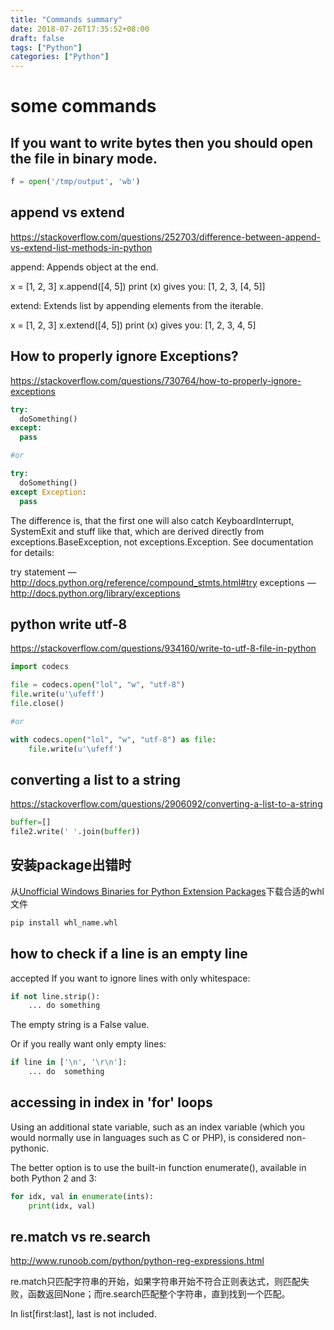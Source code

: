 ```yaml
---
title: "Commands summary"
date: 2018-07-26T17:35:52+08:00
draft: false
tags: ["Python"]
categories: ["Python"]
---
```


# some commands

## If you want to write bytes then you should open the file in binary mode.

```python
f = open('/tmp/output', 'wb')
```

## append vs extend
<https://stackoverflow.com/questions/252703/difference-between-append-vs-extend-list-methods-in-python>

append: Appends object at the end.

x = [1, 2, 3]
x.append([4, 5])
print (x)
gives you: [1, 2, 3, [4, 5]]

extend: Extends list by appending elements from the iterable.

x = [1, 2, 3]
x.extend([4, 5])
print (x)
gives you: [1, 2, 3, 4, 5]

## How to properly ignore Exceptions?
<https://stackoverflow.com/questions/730764/how-to-properly-ignore-exceptions>

```python
try:
  doSomething()
except:
  pass

#or

try:
  doSomething()
except Exception:
  pass
```

The difference is, that the first one will also catch KeyboardInterrupt, SystemExit and stuff like that, which are derived directly from exceptions.BaseException, not exceptions.Exception.
See documentation for details:

try statement — http://docs.python.org/reference/compound_stmts.html#try
exceptions — http://docs.python.org/library/exceptions

## python write utf-8

<https://stackoverflow.com/questions/934160/write-to-utf-8-file-in-python>

```python
import codecs

file = codecs.open("lol", "w", "utf-8")
file.write(u'\ufeff')
file.close()

#or

with codecs.open("lol", "w", "utf-8") as file:
    file.write(u'\ufeff')
```

## converting a list to a string

<https://stackoverflow.com/questions/2906092/converting-a-list-to-a-string>

```python
buffer=[]
file2.write(' '.join(buffer))
```

## 安装package出错时

从[Unofficial Windows Binaries for Python Extension Packages](https://www.lfd.uci.edu/~gohlke/pythonlibs/)下载合适的whl文件

```sh
pip install whl_name.whl
```

## how to check if a line is an empty line

accepted
If you want to ignore lines with only whitespace:

```python
if not line.strip():
    ... do something
```

The empty string is a False value.

Or if you really want only empty lines:

```python
if line in ['\n', '\r\n']:
    ... do  something
```

## accessing in index in 'for' loops

Using an additional state variable, such as an index variable (which you would normally use in languages such as C or PHP), is considered non-pythonic.

The better option is to use the built-in function enumerate(), available in both Python 2 and 3:

```python
for idx, val in enumerate(ints):
    print(idx, val)
```

## re.match vs re.search

<http://www.runoob.com/python/python-reg-expressions.html>

re.match只匹配字符串的开始，如果字符串开始不符合正则表达式，则匹配失败，函数返回None；而re.search匹配整个字符串，直到找到一个匹配。

In list[first:last], last is not included.